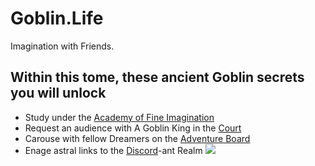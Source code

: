 # Goblin.Life
Imagination with Friends.

## Within this tome, these ancient Goblin secrets you will unlock
 - Study under the [Academy of Fine Imagination](https://github.com/AGoblinKing/goblin-life-content/wiki)
 - Request an audience with A Goblin King in the [Court](https://github.com/AGoblinKing/goblin-life-content/issues)
 - Carouse with fellow Dreamers on the [Adventure Board](https://github.com/AGoblinKing/goblin-life-content/discussions)
 - Enage astral links to the [Discord](https://discord.com/invite/47crERxRzj)-ant Realm 
![](https://github.com/agoblinking/goblin-life-content/blob/main/remixable.gif)
